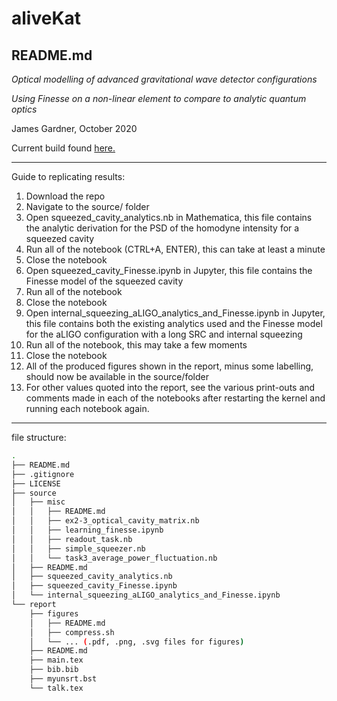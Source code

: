 # aliveKat
## README.md
*Optical modelling of advanced gravitational wave detector configurations*

*Using Finesse on a non-linear element to compare to analytic quantum optics*

James Gardner, October 2020

Current build found [here.](https://github.com/daccordeon/aliveKat)

---
Guide to replicating results:
1. Download the repo
2. Navigate to the source/ folder
3. Open squeezed_cavity_analytics.nb in Mathematica, this file contains the analytic derivation for the PSD of the homodyne intensity for a squeezed cavity 
4. Run all of the notebook (CTRL+A, ENTER), this can take at least a minute
5. Close the notebook
6. Open squeezed_cavity_Finesse.ipynb in Jupyter, this file contains the Finesse model of the squeezed cavity
7. Run all of the notebook
8. Close the notebook
9. Open internal_squeezing_aLIGO_analytics_and_Finesse.ipynb in Jupyter, this file contains both the existing analytics used and the Finesse model for the aLIGO configuration with a long SRC and internal squeezing 
10. Run all of the notebook, this may take a few moments
11. Close the notebook
12. All of the produced figures shown in the report, minus some labelling, should now be available in the source/folder  
13. For other values quoted into the report, see the various print-outs and comments made in each of the notebooks after restarting the kernel and running each notebook again.

---
file structure:
```bash
.
├── README.md
├── .gitignore
├── LICENSE
├── source
│   ├── misc
│   │   ├── README.md
│   │   ├── ex2-3_optical_cavity_matrix.nb
│   │   ├── learning_finesse.ipynb
│   │   ├── readout_task.nb
│   │   ├── simple_squeezer.nb
│   │   └── task3_average_power_fluctuation.nb
│   ├── README.md
│   ├── squeezed_cavity_analytics.nb
│   ├── squeezed_cavity_Finesse.ipynb
│   └── internal_squeezing_aLIGO_analytics_and_Finesse.ipynb
└── report
    ├── figures
    │   ├── README.md
    │   ├── compress.sh
    │   └── ... (.pdf, .png, .svg files for figures)
    ├── README.md
    ├── main.tex
    ├── bib.bib
    ├── myunsrt.bst
    └── talk.tex
```
[//]: # (tree -I '*.pdf|*.png')
